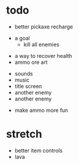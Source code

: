 # todo
+ better pickaxe recharge
- a goal
    - kill all enemies
+ a way to recover health
+ ammo ore art
- sounds
- music
- title screen
- another enemy
- another enemy
+ make ammo more fun

# stretch
- better item controls
- lava

